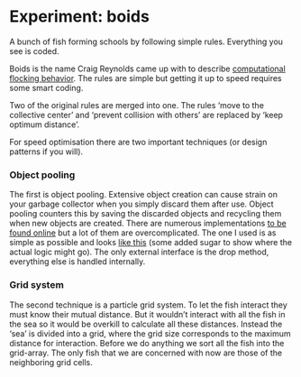 <!--
  id: 2555
  date: 2014-04-22T15:38:25
  modified: 2015-10-25T07:01:50
  slug: experiment-boids
  type: post
  excerpt: <p>A bunch of fish forming schools by following simple rules. Everything you see is coded.</p>
  categories: uncategorized
  tags: Perlin Noise, cool shit, experiment, particles
  inCv: 
  inPortfolio: 
  dateFrom: 
  dateTo: 
-->

# Experiment: boids

<p>A  bunch of fish forming schools by following simple rules. Everything you see is coded.</p>
<p><!--more--></p>
<p>Boids is the name Craig Reynolds came up with to describe <a href="http://www.red3d.com/cwr/boids/">computational flocking behavior</a>. The rules  are simple but getting it up to speed requires some smart coding.</p>
<p>Two of the original rules are merged into one. The rules &#8216;move to the collective center&#8217; and &#8216;prevent collision with others&#8217; are replaced by &#8216;keep optimum distance&#8217;.</p>
<p>For speed optimisation there are two important techniques (or design patterns if you will).</p>
<h3>Object pooling</h3>
<p>The first is object pooling. Extensive object creation can cause strain on your garbage collector when you simply discard them after use. Object pooling counters this by saving the discarded objects and recycling them when new objects are created. There are numerous implementations <a href="http://www.google.nl/search?safe=off&#038;client=chrome-mobile&#038;espv=1&#038;ei=stgpUvr1EImQtAbnhYCYBw&#038;q=object+pooling+javascript&#038;oq=object+pooling+javascript&#038;gs_l=mobile-gws-serp.12..0.9639.11345.0.12975.4.4.0.0.0.0.244.832.0j2j2.4.0....0...1c.1.26.mobile-gws-serp..0.4.823.BVd5b-wQzZ4">to be found online</a> but a lot of them are overcomplicated. The one I used is as simple as possible and looks <a href="https://gist.github.com/Sjeiti/6422815#file-objectpool-js">like this</a> (some added sugar to show where the actual logic might go). The only external interface is the drop method, everything else is handled internally.</p>
<h3>Grid system</h3>
<p>The second technique is a particle grid system. To let the fish interact they must know their mutual distance. But it wouldn&#8217;t interact with all the fish in the sea so it would be overkill to calculate all these distances. Instead the &#8216;sea&#8217; is divided into a grid, where the grid size corresponds to the maximum distance for interaction. Before we do anything we sort all the fish into the grid-array. The only fish that we are concerned with now are those of the neighboring grid cells.</p>
<p><!--Visual assets and seedable prng--></p>
<pre><code data-language="javascript" data-src="/wordpress/wp-content/themes/sjeiti/static/experiment/boids.js"></code></pre>